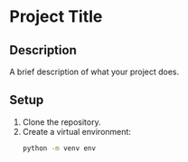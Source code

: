 # Project Title

## Description

A brief description of what your project does.

## Setup

1. Clone the repository.
2. Create a virtual environment:
   ```bash
   python -m venv env
